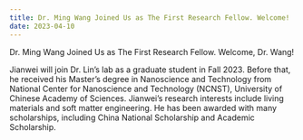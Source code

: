 ```yaml
---
title: Dr. Ming Wang Joined Us as The First Research Fellow. Welcome!
date: 2023-04-10
---
```


Dr. Ming Wang Joined Us as The First Research Fellow. Welcome, Dr. Wang!

<!--more-->

Jianwei will join Dr. Lin’s lab as a graduate student in Fall 2023. Before that, he received his Master’s degree in Nanoscience and Technology from National Center for Nanoscience and Technology (NCNST), University of Chinese Academy of Sciences. Jianwei’s research interests include living materials and soft matter engineering. He has been awarded with many scholarships, including China National Scholarship and Academic Scholarship.
